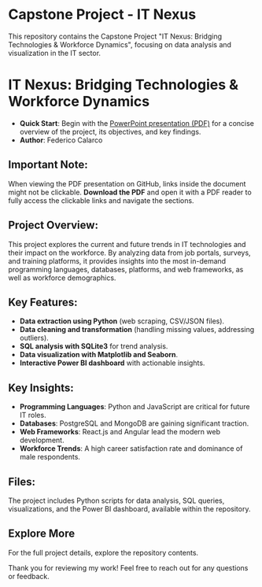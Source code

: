 # Capstone Project - IT Nexus 
This repository contains the Capstone Project "IT Nexus: Bridging Technologies &amp; Workforce Dynamics", focusing on data analysis and visualization in the IT sector.

# IT Nexus: Bridging Technologies & Workforce Dynamics
- **Quick Start**: Begin with the [PowerPoint presentation (PDF)](./FedericoCalarco_IT_Nexus_Report(PowerPoint).pdf) for a concise overview of the project, its objectives, and key findings.  
- **Author**: Federico Calarco

## Important Note:
When viewing the PDF presentation on GitHub, links inside the document might not be clickable. **Download the PDF** and open it with a PDF reader to fully access the clickable links and navigate the sections.

## Project Overview:
This project explores the current and future trends in IT technologies and their impact on the workforce. By analyzing data from job portals, surveys, and training platforms, it provides insights into the most in-demand programming languages, databases, platforms, and web frameworks, as well as workforce demographics.

## Key Features:
- **Data extraction using Python** (web scraping, CSV/JSON files).
- **Data cleaning and transformation** (handling missing values, addressing outliers).
- **SQL analysis with SQLite3** for trend analysis.
- **Data visualization with Matplotlib and Seaborn**.
- **Interactive Power BI dashboard** with actionable insights.

## Key Insights:
- **Programming Languages**: Python and JavaScript are critical for future IT roles.
- **Databases**: PostgreSQL and MongoDB are gaining significant traction.
- **Web Frameworks**: React.js and Angular lead the modern web development.
- **Workforce Trends**: A high career satisfaction rate and dominance of male respondents.

## Files:
The project includes Python scripts for data analysis, SQL queries, visualizations, and the Power BI dashboard, available within the repository.
 
## **Explore More**  
For the full project details, explore the repository contents.  

Thank you for reviewing my work! Feel free to reach out for any questions or feedback.  
